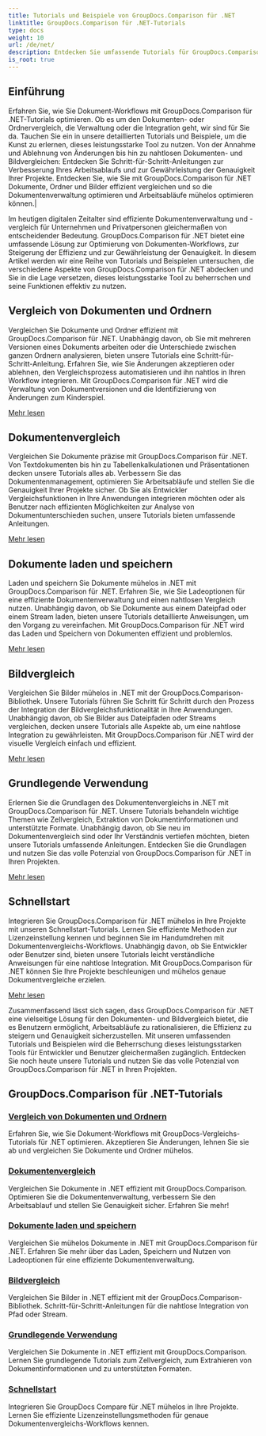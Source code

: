 ```yaml
---
title: Tutorials und Beispiele von GroupDocs.Comparison für .NET
linktitle: GroupDocs.Comparison für .NET-Tutorials
type: docs
weight: 10
url: /de/net/
description: Entdecken Sie umfassende Tutorials für GroupDocs.Comparison für .NET, die den effizienten Vergleich, die Verwaltung und die Integration von Dokumenten und Ordnern mühelos ermöglichen.
is_root: true
---
```

## Einführung

Erfahren Sie, wie Sie Dokument-Workflows mit GroupDocs.Comparison für .NET-Tutorials optimieren. Ob es um den Dokumenten- oder Ordnervergleich, die Verwaltung oder die Integration geht, wir sind für Sie da. Tauchen Sie ein in unsere detaillierten Tutorials und Beispiele, um die Kunst zu erlernen, dieses leistungsstarke Tool zu nutzen. Von der Annahme und Ablehnung von Änderungen bis hin zu nahtlosen Dokumenten- und Bildvergleichen: Entdecken Sie Schritt-für-Schritt-Anleitungen zur Verbesserung Ihres Arbeitsablaufs und zur Gewährleistung der Genauigkeit Ihrer Projekte. Entdecken Sie, wie Sie mit GroupDocs.Comparison für .NET Dokumente, Ordner und Bilder effizient vergleichen und so die Dokumentenverwaltung optimieren und Arbeitsabläufe mühelos optimieren können.|

Im heutigen digitalen Zeitalter sind effiziente Dokumentenverwaltung und -vergleich für Unternehmen und Privatpersonen gleichermaßen von entscheidender Bedeutung. GroupDocs.Comparison für .NET bietet eine umfassende Lösung zur Optimierung von Dokumenten-Workflows, zur Steigerung der Effizienz und zur Gewährleistung der Genauigkeit. In diesem Artikel werden wir eine Reihe von Tutorials und Beispielen untersuchen, die verschiedene Aspekte von GroupDocs.Comparison für .NET abdecken und Sie in die Lage versetzen, dieses leistungsstarke Tool zu beherrschen und seine Funktionen effektiv zu nutzen.

## Vergleich von Dokumenten und Ordnern

Vergleichen Sie Dokumente und Ordner effizient mit GroupDocs.Comparison für .NET. Unabhängig davon, ob Sie mit mehreren Versionen eines Dokuments arbeiten oder die Unterschiede zwischen ganzen Ordnern analysieren, bieten unsere Tutorials eine Schritt-für-Schritt-Anleitung. Erfahren Sie, wie Sie Änderungen akzeptieren oder ablehnen, den Vergleichsprozess automatisieren und ihn nahtlos in Ihren Workflow integrieren. Mit GroupDocs.Comparison für .NET wird die Verwaltung von Dokumentversionen und die Identifizierung von Änderungen zum Kinderspiel.

[Mehr lesen](./documents-and-folder-comparison/)

## Dokumentenvergleich

Vergleichen Sie Dokumente präzise mit GroupDocs.Comparison für .NET. Von Textdokumenten bis hin zu Tabellenkalkulationen und Präsentationen decken unsere Tutorials alles ab. Verbessern Sie das Dokumentenmanagement, optimieren Sie Arbeitsabläufe und stellen Sie die Genauigkeit Ihrer Projekte sicher. Ob Sie als Entwickler Vergleichsfunktionen in Ihre Anwendungen integrieren möchten oder als Benutzer nach effizienten Möglichkeiten zur Analyse von Dokumentunterschieden suchen, unsere Tutorials bieten umfassende Anleitungen.

[Mehr lesen](./document-comparison/)

## Dokumente laden und speichern

Laden und speichern Sie Dokumente mühelos in .NET mit GroupDocs.Comparison für .NET. Erfahren Sie, wie Sie Ladeoptionen für eine effiziente Dokumentenverwaltung und einen nahtlosen Vergleich nutzen. Unabhängig davon, ob Sie Dokumente aus einem Dateipfad oder einem Stream laden, bieten unsere Tutorials detaillierte Anweisungen, um den Vorgang zu vereinfachen. Mit GroupDocs.Comparison für .NET wird das Laden und Speichern von Dokumenten effizient und problemlos.

[Mehr lesen](./loading-and-saving-documents/)

## Bildvergleich

Vergleichen Sie Bilder mühelos in .NET mit der GroupDocs.Comparison-Bibliothek. Unsere Tutorials führen Sie Schritt für Schritt durch den Prozess der Integration der Bildvergleichsfunktionalität in Ihre Anwendungen. Unabhängig davon, ob Sie Bilder aus Dateipfaden oder Streams vergleichen, decken unsere Tutorials alle Aspekte ab, um eine nahtlose Integration zu gewährleisten. Mit GroupDocs.Comparison für .NET wird der visuelle Vergleich einfach und effizient.

[Mehr lesen](./image-comparison/)

## Grundlegende Verwendung 

Erlernen Sie die Grundlagen des Dokumentenvergleichs in .NET mit GroupDocs.Comparison für .NET. Unsere Tutorials behandeln wichtige Themen wie Zellvergleich, Extraktion von Dokumentinformationen und unterstützte Formate. Unabhängig davon, ob Sie neu im Dokumentenvergleich sind oder Ihr Verständnis vertiefen möchten, bieten unsere Tutorials umfassende Anleitungen. Entdecken Sie die Grundlagen und nutzen Sie das volle Potenzial von GroupDocs.Comparison für .NET in Ihren Projekten.

[Mehr lesen](./basic-usage/)

## Schnellstart 

Integrieren Sie GroupDocs.Comparison für .NET mühelos in Ihre Projekte mit unseren Schnellstart-Tutorials. Lernen Sie effiziente Methoden zur Lizenzeinstellung kennen und beginnen Sie im Handumdrehen mit Dokumentenvergleichs-Workflows. Unabhängig davon, ob Sie Entwickler oder Benutzer sind, bieten unsere Tutorials leicht verständliche Anweisungen für eine nahtlose Integration. Mit GroupDocs.Comparison für .NET können Sie Ihre Projekte beschleunigen und mühelos genaue Dokumentvergleiche erzielen.

[Mehr lesen](./quick-start/)

Zusammenfassend lässt sich sagen, dass GroupDocs.Comparison für .NET eine vielseitige Lösung für den Dokumenten- und Bildvergleich bietet, die es Benutzern ermöglicht, Arbeitsabläufe zu rationalisieren, die Effizienz zu steigern und Genauigkeit sicherzustellen. Mit unseren umfassenden Tutorials und Beispielen wird die Beherrschung dieses leistungsstarken Tools für Entwickler und Benutzer gleichermaßen zugänglich. Entdecken Sie noch heute unsere Tutorials und nutzen Sie das volle Potenzial von GroupDocs.Comparison für .NET in Ihren Projekten.
## GroupDocs.Comparison für .NET-Tutorials 
### [Vergleich von Dokumenten und Ordnern](./documents-and-folder-comparison/)
Erfahren Sie, wie Sie Dokument-Workflows mit GroupDocs-Vergleichs-Tutorials für .NET optimieren. Akzeptieren Sie Änderungen, lehnen Sie sie ab und vergleichen Sie Dokumente und Ordner mühelos.
### [Dokumentenvergleich](./document-comparison/)
Vergleichen Sie Dokumente in .NET effizient mit GroupDocs.Comparison. Optimieren Sie die Dokumentenverwaltung, verbessern Sie den Arbeitsablauf und stellen Sie Genauigkeit sicher. Erfahren Sie mehr!
### [Dokumente laden und speichern](./loading-and-saving-documents/)
Vergleichen Sie mühelos Dokumente in .NET mit GroupDocs.Comparison für .NET. Erfahren Sie mehr über das Laden, Speichern und Nutzen von Ladeoptionen für eine effiziente Dokumentenverwaltung.
### [Bildvergleich](./image-comparison/)
Vergleichen Sie Bilder in .NET effizient mit der GroupDocs.Comparison-Bibliothek. Schritt-für-Schritt-Anleitungen für die nahtlose Integration von Pfad oder Stream.
### [Grundlegende Verwendung](./basic-usage/)
Vergleichen Sie Dokumente in .NET effizient mit GroupDocs.Comparison. Lernen Sie grundlegende Tutorials zum Zellvergleich, zum Extrahieren von Dokumentinformationen und zu unterstützten Formaten.
### [Schnellstart](./quick-start/)
Integrieren Sie GroupDocs Compare für .NET mühelos in Ihre Projekte. Lernen Sie effiziente Lizenzeinstellungsmethoden für genaue Dokumentenvergleichs-Workflows kennen.
